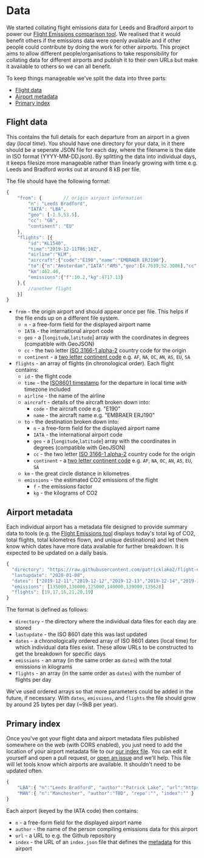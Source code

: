 # Data

We started collating flight emissions data for Leeds and Bradford airport to power our [Flight Emissions comparison tool](https://patricklake2.github.io/flight-emissions/). We realised that it would benefit others if the emissions data were openly available and if other people could contribute by doing the work for other airports. This project aims to allow different people/organisations to take responsibility for collating data for different airports and publish it to their own URLs but make it available to others so we can all benefit.

To keep things manageable we've split the data into three parts:

* [Flight data](#flight-data)
* [Airport metadata](#airport-metadata)
* [Primary index](#primary-index)

## Flight data

This contains the full details for each departure from an airport in a given day (*local time*). You should have one directory for your data, in it there should be a seperate JSON file for each day, where the filename is the date in ISO format (YYYY-MM-DD.json). By splitting the data into individual days, it keeps filesize more manageable rather than linearly growing with time e.g. Leeds and Bradford works out at around 8 kB per file.

The file should have the following format:

```javascript
{
	"from": {        // origin airport information
		"n": "Leeds Bradford",
		"IATA": "LBA",
		"geo": [-1.5,53.5],
		"cc": "GB",
		"continent": "EU"
	},
	"flights": [{
		"id":"KL1540",
		"time":"2019-12-11T06:10Z",
		"airline":"KLM",
		"aircraft":{"code":"E190","name":"EMBRAER ERJ190"},
		"to":{"n":"Amsterdam","IATA":"AMS","geo":[4.7639,52.3086],"cc":"NL","continent":"EU" },
		"km":462.46,
		"emissions":{"f":10.2,"kg":4717.13}
	},{
		//another flight 
	}]
}
```

* `from` - the origin airport and should appear once per file. This helps if the file ends up on a different file system.
  * `n` - a free-form field for the displayed airport name
  * `IATA` - the international airport code
  * `geo` - a [`longitude`,`latitude`] array with the coordinates in degrees (compatible with GeoJSON)
  * `cc` - the two letter [ISO 3166-1 alpha-2](https://en.wikipedia.org/wiki/ISO_3166-1_alpha-2) country code for the origin
  * `continent` - a [two letter continent code](https://datahub.io/core/continent-codes) e.g. `AF`, `NA`, `OC`, `AN`, `AS`, `EU`, `SA`
* `flights` - an array of flights (in chronological order). Each flight contains:
  * `id` - the flight code
  * `time` - the [ISO8601 timestamp](https://en.wikipedia.org/wiki/ISO_8601) for the departure in local time *with* timezone included
  * `airline` - the name of the airline
  * `aircraft` - details of the aircraft broken down into:
    * `code` - the aircraft code e.g. "E190"
    * `name` - the aircraft name e.g. "EMBRAER ERJ190"
  * `to` - the destination broken down into:
    * `n` - a free-form field for the displayed airport name
    * `IATA` - the international airport code
    * `geo` - a [`longitude`,`latitude`] array with the coordinates in degrees (compatible with GeoJSON)
    * `cc` - the two letter [ISO 3166-1 alpha-2](https://en.wikipedia.org/wiki/ISO_3166-1_alpha-2) country code for the origin
    * `continent` - a [two letter continent code](https://datahub.io/core/continent-codes) e.g. `AF`, `NA`, `OC`, `AN`, `AS`, `EU`, `SA`
  * `km` - the great circle distance in kilometres
  * `emissions` - the estimated CO2 emissions of the flight
    * `f` - the emissions factor
    * `kg` - the kilograms of CO2

## Airport metadata

Each individual airport has a metadata file designed to provide summary data to tools (e.g. the [Flight Emissions tool](https://patricklake2.github.io/flight-emissions/) displays today's total kg of CO2, total flights, total kilometres flown, and unique destinations) and let them know which dates have more data available for further breakdown. It is expected to be updated on a daily basis.

```javascript
{
  "directory": "https://raw.githubusercontent.com/patricklake2/flight-emissions/master/leeds-bradford/data/",
  "lastupdate": "2020-01-08",
  "dates": ["2019-12-11","2019-12-12","2019-12-13","2019-12-14","2019-12-20","2020-01-07"]
  "emissions": [135000,130000,125000,140000,139000,135628]
  "flights": [19,17,16,21,20,19]
}
```
The format is defined as follows:

* `directory` - the directory where the individual data files for each day are stored
* `lastupdate` - the ISO 8601 date this was last updated
* `dates` - a chronologically ordered array of ISO 8601 dates (local time) for which individual data files exist. These allow URLs to be constructed to get the breakdown for specific days
* `emissions` - an array (in the same order as `dates`) with the total emissions in kilograms
* `flights` - an array (in the same order as `dates`) with the number of flights per day

We've used ordered arrays so that more parameters could be added in the future, if necessary. With `dates`, `emissions`, and `flights` the file should grow by around 25 bytes per day (~9kB per year).

## Primary index

Once you've got your flight data and airport metadata files published somewhere on the web (with CORS enabled), you just need to add the location of your airport metadata file to our [our index file](data/index.json). You can edit it yourself and open a pull request, or [open an issue](https://github.com/odileeds/flight-data/issues/new) and we'll help. This file will let tools know which airports are available. It shouldn't need to be updated often.

```javascript
{
	"LBA":{ "n":"Leeds Bradford", "author":"Patrick Lake", "url":"https://github.com/patricklake2/flight-emissions/", "index":"https://raw.githubusercontent.com/patricklake2/flight-emissions/master/leeds-bradford/data/index.json" },
	"MAN":{ "n":"Manchester", "author":"TBD", "repo":"", "index":"" }
}
```

Each airport (keyed by the IATA code) then contains:

* `n` - a free-form field for the displayed airport name
* `author` - the name of the person compiling emissions data for this airport
* `url` - a URL to e.g. the Github repository
* `index` - the URL of an `index.json` file that defines the [metadata](#airport-metadata) for this airport
